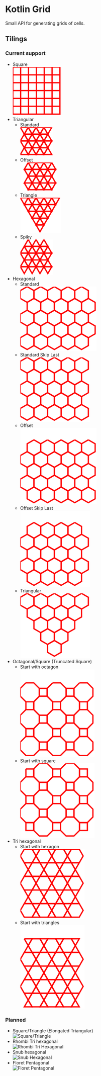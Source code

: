 # Kotlin Grid

Small API for generating grids of cells. 

## Tilings
### Current support
* Square  
  ![Square](examples/square.png)
* Triangular
  * Standard  
    ![Triangular - standard](examples/triangular.png)
  * Offset  
    ![Triangular - offset](examples/triangular_offset.png)
  * Triangle  
    ![Triangular - as big triangle](examples/triangular_triangle.png)
  * Spiky  
    ![Triangular - spiky](examples/triangular_spiky.png)
* Hexagonal  
  * Standard  
    ![Hexagonal - standard](examples/hexagonal_standard.png)
  * Standard Skip Last  
    ![Hexagonal - skip last on odd rows](examples/hexagonal_standard_skip_last.png)
  * Offset  
    ![Hexagonal - offset](examples/hexagonal_offset.png)
  * Offset Skip Last  
    ![Hexagonal - offset skip last on odd rows](examples/hexagonal_offset_skip_last.png)
  * Triangular  
    ![Hexagonal - in triangle shape](examples/hexagonal_triangle.png)
* Octagonal/Square (Truncated Square)  
  * Start with octagon  
    ![Truncated Square - start with octagons](examples/truncated_square_start_octagon.png)
  * Start with square  
    ![Truncated Square - start with squares](examples/truncated_square_start_square.png)
* Tri hexagonal
  * Start with hexagon  
    ![Tri Hexagonal](examples/trihexagonal.png)
  * Start with triangles  
    ![Tri Hexagonal - starting with triangles](examples/trihexagonal_triangles.png)

### Planned
* Square/Triangle (Elongated Triangular)  
  ![Square/Triangle](https://upload.wikimedia.org/wikipedia/commons/thumb/c/c6/1-uniform_n8.svg/250px-1-uniform_n8.svg.png)
* Rhombi Tri hexagonal  
  ![Rhombi Tri Hexagonal](https://upload.wikimedia.org/wikipedia/commons/thumb/a/a0/Tiling_small_rhombi_3-6_simple.svg/1024px-Tiling_small_rhombi_3-6_simple.svg.png)
* Snub hexagonal  
  ![Snub Hexagonal](https://upload.wikimedia.org/wikipedia/commons/thumb/5/5f/Academ_Periodic_tiling_where_eighteen_triangles_encircle_each_hexagon.svg/120px-Academ_Periodic_tiling_where_eighteen_triangles_encircle_each_hexagon.svg.png)
* Floret Pentagonal  
  ![Floret Pentagonal](https://upload.wikimedia.org/wikipedia/commons/thumb/7/74/Tiling_Dual_Semiregular_V3-3-3-3-6_Floret_Pentagonal.svg/120px-Tiling_Dual_Semiregular_V3-3-3-3-6_Floret_Pentagonal.svg.png)
